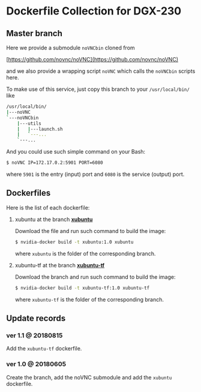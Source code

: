 # Dockerfile Collection for DGX-230

## Master branch

Here we provide a submodule `noVNCbin` cloned from 

[https://github.com/novnc/noVNC](https://github.com/novnc/noVNC)

and we also provide a wrapping script `noVNC` which calls the `noVNCbin` scripts here.

To make use of this service, just copy this branch to your `/usr/local/bin/` like

```Bash
/usr/local/bin/
|---noVNC
`---noVNCbin
    |---utils
    |   |---launch.sh
    |   `---...
    `---...
```

And you could use such simple command on your Bash:

```Bash
$ noVNC IP=172.17.0.2:5901 PORT=6080
```

where `5901` is the entry (input) port and `6080` is the service (output) port.

## Dockerfiles

Here is the list of each dockerfile:

1. xubuntu at the branch [**xubuntu**](https://github.com/cainmagi/Dockerfiles/tree/xubuntu)

    Download the file and run such command to build the image:
    
    ```Bash
    $ nvidia-docker build -t xubuntu:1.0 xubuntu
    ```
    
    where `xubuntu` is the folder of the corresponding branch.
   
2. xubuntu-tf at the branch  [**xubuntu-tf**](https://github.com/cainmagi/Dockerfiles/tree/xubuntu-tf)

    Download the branch and run such command to build the image:

    ```Bash
    $ nvidia-docker build -t xubuntu-tf:1.0 xubuntu-tf
    ```

    where `xubuntu-tf` is the folder of the corresponding branch.
   
## Update records

### ver 1.1 @ 20180815

Add the `xubuntu-tf` dockerfile.

### ver 1.0 @ 20180605

Create the branch, add the noVNC submodule and add the `xubuntu` dockerfile.
